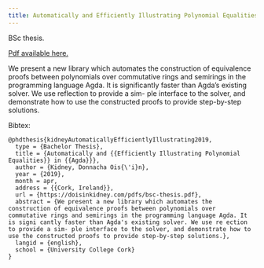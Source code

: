 ```yaml
---
title: Automatically and Efficiently Illustrating Polynomial Equalities in Agda
---
```


BSc thesis.

[Pdf available here.](pdfs/bsc-thesis.pdf)

We present a new library which automates the construction of equivalence proofs
between polynomials over commutative rings and semirings in the programming
language Agda. It is significantly faster than Agda’s existing solver. We use
reflection to provide a sim- ple interface to the solver, and demonstrate how to
use the constructed proofs to provide step-by-step solutions.

Bibtex:

```
@phdthesis{kidneyAutomaticallyEfficientlyIllustrating2019,
  type = {Bachelor Thesis},
  title = {Automatically and {{Efficiently Illustrating Polynomial Equalities}} in {{Agda}}},
  author = {Kidney, Donnacha Ois{\'i}n},
  year = {2019},
  month = apr,
  address = {{Cork, Ireland}},
  url = {https://doisinkidney.com/pdfs/bsc-thesis.pdf},
  abstract = {We present a new library which automates the construction of equivalence proofs between polynomials over commutative rings and semirings in the programming language Agda. It is signi cantly faster than Agda's existing solver. We use re ection to provide a sim- ple interface to the solver, and demonstrate how to use the constructed proofs to provide step-by-step solutions.},
  langid = {english},
  school = {University College Cork}
}
```
